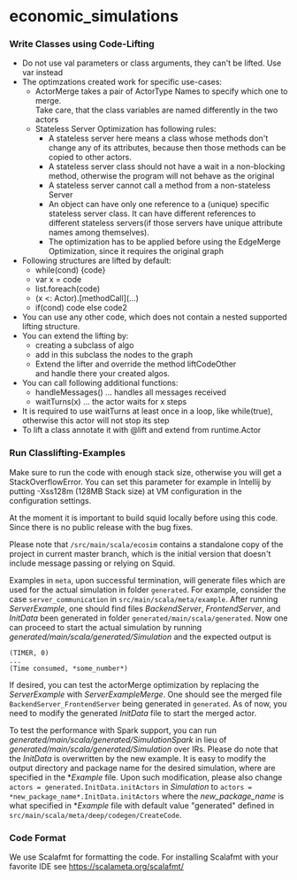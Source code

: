 # economic_simulations

### Write Classes using Code-Lifting
* Do not use val parameters or class arguments, they can't be lifted.  Use var instead
* The optimzations created work for specific use-cases:
  * ActorMerge takes a pair of ActorType Names to specify which one to merge.  
  Take care, that the class variables are named differently in the two actors
  * Stateless Server Optimization has following rules:
    * A stateless server here means a class whose methods don't change any of its attributes, because then those methods can be copied to other actors.
    * A stateless server class should not have a wait in a non-blocking method, otherwise the program will not behave as the original
    * A stateless server cannot call a method from a non-stateless Server
    * An object can have only one reference to a (unique) specific stateless server class.
    It can have different references to different stateless servers(if those servers have unique attribute names among themselves).
    * The optimization has to be applied before using the EdgeMerge Optimization, since it requires the original graph
* Following structures are lifted by default: 
  * while(cond) {code}
  * var x = code
  * list.foreach(code)
  * (x <: Actor).\[methodCall\](...)
  * if(cond) code else code2
* You can use any other code, which does not contain a nested supported lifting structure.   
* You can extend the lifting by:
  * creating a subclass of algo
  * add in this subclass the nodes to the graph
  * Extend the lifter and override the method liftCodeOther  
  and handle there your created algos.
* You can call following additional functions:
  * handleMessages() ... handles all messages received
  * waitTurns(x) ... the actor waits for x steps
* It is required to use waitTurns at least once in a loop, like while(true),
  otherwise this actor will not stop its step
* To lift a class annotate it with @lift and extend from runtime.Actor
 
### Run Classlifting-Examples
Make sure to run the code with enough stack size, otherwise you will get a StackOverflowError. 
You can set this parameter for example in Intellij by putting -Xss128m (128MB Stack size) at VM configuration in the 
configuration settings.

At the moment it is important to build squid locally before using this code. Since there is no public release with
the bug fixes.
 
Please note that `/src/main/scala/ecosim` contains a standalone copy of the project in current master branch, which is the initial version that doesn't include message passing or relying on Squid. 

Examples in `meta`, upon successful termination, will generate files which are used for the actual simulation in 
folder `generated`. For example, consider the case `server_communication` in `src/main/scala/meta/example`. After running *ServerExample*, one should find 
files *BackendServer*, *FrontendServer*, and *InitData* been generated in folder `generated/main/scala/generated`. Now one 
can proceed to start the actual simulation by running *generated/main/scala/generated/Simulation* and the expected output is
```$xslt
(TIMER, 0)
...
(Time consumed, *some_number*)
```
If desired, you can test the actorMerge optimization by replacing the *ServerExample* with *ServerExampleMerge*. One should see the merged file `BackendServer_FrontendServer` being generated in 
`generated`. As of now, you need to modify the generated *InitData* file to start the merged actor. 

To test the performance with Spark support, you can run *generated/main/scala/generated/SimulationSpark* in lieu of *generated/main/scala/generated/Simulation* over IRs. Please do note
that the *InitData* is overwritten by the new example. It is easy to modify the output directory and package name for the desired simulation, where are specified in the **Example* file. Upon 
such modification, please also change ```actors = generated.InitData.initActors``` in *Simulation* to ```actors = *new_package_name*.InitData.initActors``` where the *new_package_name* is
what specified in **Example* file with default value "generated" defined in `src/main/scala/meta/deep/codegen/CreateCode`. 
 
### Code Format
We use Scalafmt for formatting the code.
For installing Scalafmt with your favorite IDE see https://scalameta.org/scalafmt/